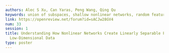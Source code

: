 ```yaml
---
authors: Alec S Xu, Can Yaras, Peng Wang, Qing Qu
keywords: union of subspaces, shallow nonlinear networks, random feature model
link: https://openreview.net/forum?id=sACJw28GV4
num: 33
session: 1
title: Understanding How Nonlinear Networks Create Linearly Separable Features for
  Low-Dimensional Data
type: poster
---
```

